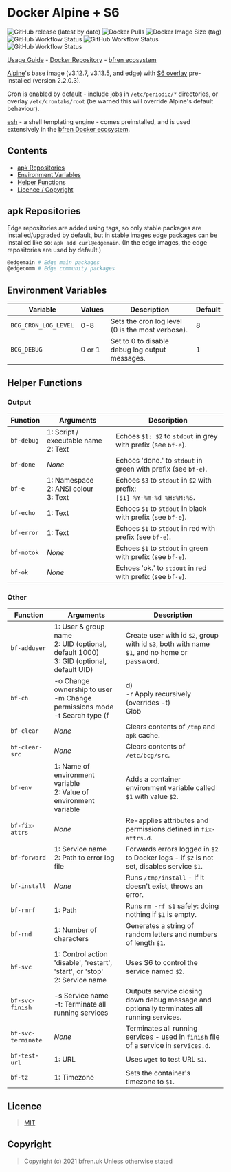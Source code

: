# Docker Alpine + S6

![GitHub release (latest by date)](https://img.shields.io/github/v/release/bfren/docker-alpine-s6) ![Docker Pulls](https://img.shields.io/docker/pulls/bcgdesign/alpine-s6?label=pulls) ![Docker Image Size (tag)](https://img.shields.io/docker/image-size/bcgdesign/alpine-s6/latest?label=size)<br/>
![GitHub Workflow Status](https://img.shields.io/github/workflow/status/bfren/docker-alpine-s6/dev-alpine3_12?label=3.12) ![GitHub Workflow Status](https://img.shields.io/github/workflow/status/bfren/docker-alpine-s6/dev-alpine3_13?label=3.13) ![GitHub Workflow Status](https://img.shields.io/github/workflow/status/bfren/docker-alpine-s6/dev-alpineedge?label=edge)

[Usage Guide](https://github.com/bfren/docker/wiki/alpine-s6) - [Docker Repository](https://hub.docker.com/r/bcgdesign/alpine-s6) - [bfren ecosystem](https://github.com/bfren/docker)

[Alpine](https://alpinelinux.org/)'s base image (v3.12.7, v3.13.5, and edge) with [S6 overlay](https://github.com/just-containers/s6-overlay) pre-installed (version 2.2.0.3).

Cron is enabled by default - include jobs in `/etc/periodic/*` directories, or overlay `/etc/crontabs/root` (be warned this will override Alpine's default behaviour).

[esh](https://github.com/jirutka/esh) - a shell templating engine - comes preinstalled, and is used extensively in the [bfren Docker ecosystem](https://github.com/bfren/docker).

## Contents

* [apk Repositories](#apk-repositories)
* [Environment Variables](#environment-variables)
* [Helper Functions](#helper-functions)
* [Licence / Copyright](#licence)

## apk Repositories

Edge repositories are added using tags, so only stable packages are installed/upgraded by default, but in stable images edge packages can be installed like so: `apk add curl@edgemain`.  (In the edge images, the edge repositories are used by default.)

```bash
@edgemain # Edge main packages
@edgecomm # Edge community packages
```

## Environment Variables

| Variable             | Values | Description                                      | Default |
| -------------------- | ------ | ------------------------------------------------ | ------- |
| `BCG_CRON_LOG_LEVEL` | 0-8    | Sets the cron log level (0 is the most verbose). | 8       |
| `BCG_DEBUG`          | 0 or 1 | Set to 0 to disable debug log output messages.   | 1       |

## Helper Functions

### Output

| Function          | Arguments                                    | Description                                                                               |
| ----------------- | -------------------------------------------- | ----------------------------------------------------------------------------------------- |
| `bf-debug`        | 1: Script / executable name<br>2: Text       | Echoes `$1: $2` to `stdout` in grey with prefix (see `bf-e`).                             |
| `bf-done`         | *None*                                       | Echoes 'done.' to `stdout` in green with prefix (see `bf-e`).                             |
| `bf-e`            | 1: Namespace<br>2: ANSI colour<br>3: Text    | Echoes `$3` to `stdout` in `$2` with prefix:<br>`[$1] %Y-%m-%d %H:%M:%S`.                 |
| `bf-echo`         | 1: Text                                      | Echoes `$1` to `stdout` in black with prefix (see `bf-e`).                                |
| `bf-error`        | 1: Text                                      | Echoes `$1` to `stdout` in red with prefix (see `bf-e`).                                  |
| `bf-notok`        | *None*                                       | Echoes `$1` to `stdout` in green with prefix (see `bf-e`).                                |
| `bf-ok`           | *None*                                       | Echoes 'ok.' to `stdout` in red with prefix (see `bf-e`).                                 |

### Other

| Function           | Arguments                                                                                                                        | Description                                                                                 |
| ------------------ | -------------------------------------------------------------------------------------------------------------------------------- | ------------------------------------------------------------------------------------------- |
| `bf-adduser`       | 1: User &amp; group name<br>2: UID (optional, default 1000)<br>3: GID (optional, default UID)                                    | Create user with id `$2`, group with id `$3`, both with name `$1`, and no home or password. |
| `bf-ch`            | -o Change ownership to user<br>-m Change permissions mode<br>-t Search type (f|d)<br>-r Apply recursively (overrides -t)<br>Glob | Changes ownership and/or permissions of file / directory glob.                              |
| `bf-clear`         | *None*                                                                                                                           | Clears contents of `/tmp` and `apk` cache.                                                  |
| `bf-clear-src`     | *None*                                                                                                                           | Clears contents of `/etc/bcg/src`.                                                          |
| `bf-env`           | 1: Name of environment variable<br>2: Value of environment variable                                                              | Adds a container environment variable called `$1` with value `$2`.                          |
| `bf-fix-attrs`     | *None*                                                                                                                           | Re-applies attributes and permissions defined in `fix-attrs.d`.                             |
| `bf-forward`       | 1: Service name<br>2: Path to error log file                                                                                     | Forwards errors logged in `$2` to Docker logs - if `$2` is not set, disables service `$1`.  |
| `bf-install`       | *None*                                                                                                                           | Runs `/tmp/install` - if it doesn't exist, throws an error.                                 |
| `bf-rmrf`          | 1: Path                                                                                                                          | Runs `rm -rf $1` safely: doing nothing if `$1` is empty.                                    |
| `bf-rnd`           | 1: Number of characters                                                                                                          | Generates a string of random letters and numbers of length `$1`.                            |
| `bf-svc`           | 1: Control action 'disable', 'restart', 'start', or 'stop'<br>2: Service name                                                    | Uses S6 to control the service named `$2`.                                                  |
| `bf-svc-finish`    | -s Service name<br>-t: Terminate all running services                                                                            | Outputs service closing down debug message and optionally terminates all running services.  |
| `bf-svc-terminate` | *None*                                                                                                                           | Terminates all running services - used in `finish` file of a service in `services.d`.       |
| `bf-test-url`      | 1: URL                                                                                                                           | Uses `wget` to test URL `$1`.                                                               |
| `bf-tz`            | 1: Timezone                                                                                                                      | Sets the container's timezone to `$1`.                                                      |

## Licence

> [MIT](https://mit.bfren.uk/2020)

## Copyright

> Copyright (c) 2021 bfren.uk
> Unless otherwise stated
